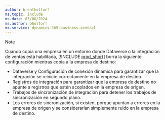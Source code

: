 ```yaml
---
author: brentholtorf
ms.topic: include
ms.date: 03/08/2024
ms.author: bholtorf
ms.service: dynamics-365-business-central
---
```


> [!NOTE]
> Cuando copia una empresa en un entorno donde Dataverse o la integración de ventas está habilitada, [!INCLUDE [prod_short](prod_short.md)] borra la siguiente configuración mientras copia a la empresa de destino:
>
> * Dataverse y Configuración de conexión dinámica para garantizar que la integración se reinicie correctamente en la empresa de destino.
> * Registros de integración para garantizar que la empresa de destino no apunte a registros que estén acoplados en la empresa de origen.
> * Trabajos de sincronización de integración para detener los trabajos de sincronización en segundo plano.
> * Los errores de sincronización, si existen, porque apuntan a errores en la empresa de origen y se considerarían simplemente ruido en la empresa de destino.